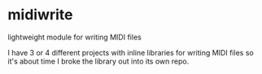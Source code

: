 midiwrite
=========

lightweight module for writing MIDI files

I have 3 or 4 different projects with inline libraries for writing MIDI files
so it's about time I broke the library out into its own repo.

